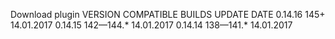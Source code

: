 Download plugin
VERSION     COMPATIBLE BUILDS   UPDATE DATE
0.14.16     145+                14.01.2017
0.14.15     142—144.*           14.01.2017
0.14.14     138—141.*           14.01.2017
